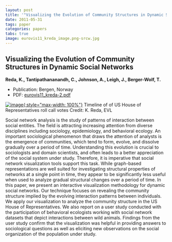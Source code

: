 ```yaml
---
layout: post
title: '"Visualizing the Evolution of Community Structures in Dynamic Social Networks"'
date: 2011-05-31
tags: paper
categories: papers
tabs: true
image: eurovis11_kreda_image.png-srcw.jpg
---
```


## Visualizing the Evolution of Community Structures in Dynamic Social Networks
**Reda, K., Tantipathananandh, C., Johnson, A., Leigh, J., Berger-Wolf, T.**
- Publication: Bergen, Norway
- PDF: [eurovis11_kreda-2.pdf](/documents/eurovis11_kreda-2.pdf)


[![image](https://www.evl.uic.edu/output/originals/eurovis11_kreda_image.png-srcw.jpg){:style="max-width: 100%"}](https://www.evl.uic.edu/output/originals/eurovis11_kreda_image.png-srcw.jpg)
Timeline of of US House of Representatives roll call votes
Credit: K. Reda, EVL

Social network analysis is the study of patterns of interaction between social entities. The field is attracting increasing attention from diverse disciplines including sociology, epidemiology, and behavioral ecology. An important sociological phenomenon that draws the attention of analysts is the emergence of communities, which tend to form, evolve, and dissolve gradually over a period of time. Understanding this evolution is crucial to sociologists and domain scientists, and often leads to a better appreciation of the social system under study. Therefore, it is imperative that social network visualization tools support this task. While graph-based representations are well suited for investigating structural properties of networks at a single point in time, they appear to be significantly less useful when used to analyze gradual structural changes over a period of time. In this paper, we present an interactive visualization methodology for dynamic social networks. Our technique focuses on revealing the community structure implied by the evolving interaction patterns between individuals. We apply our visualization to analyze the community structure in the US House of Representatives. We also report on a user study conducted with the participation of behavioral ecologists working with social network datasets that depict interactions between wild animals. Findings from the user study confirm that the visualization was helpful in providing answers to sociological questions as well as eliciting new observations on the social organization of the population under study.